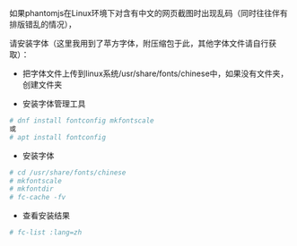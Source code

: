如果phantomjs在Linux环境下对含有中文的网页截图时出现乱码（同时往往伴有排版错乱的情况），

请安装字体（这里我用到了苹方字体，附压缩包于此，其他字体文件请自行获取）：

+ 把字体文件上传到linux系统/usr/share/fonts/chinese中，如果没有文件夹，创建文件夹

+ 安装字体管理工具

```bash
# dnf install fontconfig mkfontscale
或
# apt install fontconfig
```

+ 安装字体

```bash
# cd /usr/share/fonts/chinese
# mkfontscale
# mkfontdir
# fc-cache -fv
```

+ 查看安装结果

```bash
# fc-list :lang=zh
```
